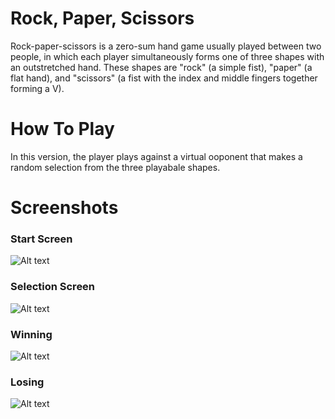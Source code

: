 # Rock, Paper, Scissors

Rock-paper-scissors is a zero-sum hand game usually played between two people, in which each player simultaneously forms one of three shapes with an outstretched hand. These shapes are "rock" (a simple fist), "paper" (a flat hand), and "scissors" (a fist with the index and middle fingers together forming a V). 

# How To Play
In this version, the player plays against a virtual ooponent that makes a random selection from the three playabale shapes. 

# Screenshots

### Start Screen
![Alt text](http://i.imgur.com/Nuz2l0K.png "Start Screen")

### Selection Screen
![Alt text](http://i.imgur.com/l8VskWx.png "Selection Screen")

### Winning
![Alt text](http://i.imgur.com/YoUlEeE.png "Winning")

### Losing
![Alt text](http://i.imgur.com/1xKmcOI.png "Losing")



